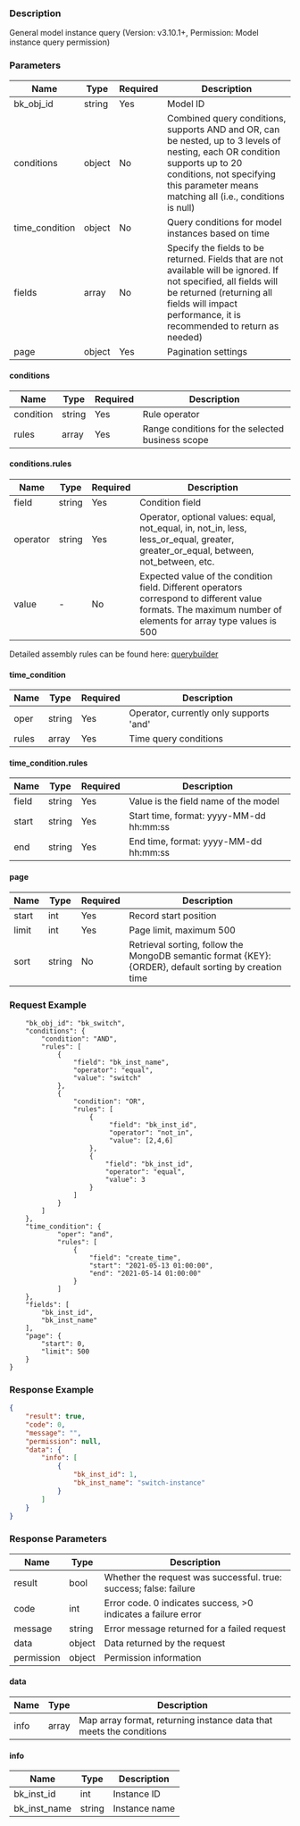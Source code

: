 ### Description

General model instance query (Version: v3.10.1+, Permission: Model instance query permission)

### Parameters

| Name           | Type   | Required | Description                                                                                                                                                                                                           |
|----------------|--------|----------|-----------------------------------------------------------------------------------------------------------------------------------------------------------------------------------------------------------------------|
| bk_obj_id      | string | Yes      | Model ID                                                                                                                                                                                                              |
| conditions     | object | No       | Combined query conditions, supports AND and OR, can be nested, up to 3 levels of nesting, each OR condition supports up to 20 conditions, not specifying this parameter means matching all (i.e., conditions is null) |
| time_condition | object | No       | Query conditions for model instances based on time                                                                                                                                                                    |
| fields         | array  | No       | Specify the fields to be returned. Fields that are not available will be ignored. If not specified, all fields will be returned (returning all fields will impact performance, it is recommended to return as needed) |
| page           | object | Yes      | Pagination settings                                                                                                                                                                                                   |

#### conditions

| Name      | Type   | Required | Description                                      |
|-----------|--------|----------|--------------------------------------------------|
| condition | string | Yes      | Rule operator                                    |
| rules     | array  | Yes      | Range conditions for the selected business scope |

#### conditions.rules

| Name     | Type   | Required | Description                                                                                                                                                   |
|----------|--------|----------|---------------------------------------------------------------------------------------------------------------------------------------------------------------|
| field    | string | Yes      | Condition field                                                                                                                                               |
| operator | string | Yes      | Operator, optional values: equal, not_equal, in, not_in, less, less_or_equal, greater, greater_or_equal, between, not_between, etc.                           |
| value    | -      | No       | Expected value of the condition field. Different operators correspond to different value formats. The maximum number of elements for array type values is 500 |

Detailed assembly rules can be found
here: [querybuilder](https://github.com/Tencent/bk-cmdb/blob/master/src/common/querybuilder/README.md)

#### time_condition

| Name  | Type   | Required | Description                             |
|-------|--------|----------|-----------------------------------------|
| oper  | string | Yes      | Operator, currently only supports 'and' |
| rules | array  | Yes      | Time query conditions                   |

#### time_condition.rules

| Name  | Type   | Required | Description                             |
|-------|--------|----------|-----------------------------------------|
| field | string | Yes      | Value is the field name of the model    |
| start | string | Yes      | Start time, format: yyyy-MM-dd hh:mm:ss |
| end   | string | Yes      | End time, format: yyyy-MM-dd hh:mm:ss   |

#### page

| Name  | Type   | Required | Description                                                                                           |
|-------|--------|----------|-------------------------------------------------------------------------------------------------------|
| start | int    | Yes      | Record start position                                                                                 |
| limit | int    | Yes      | Page limit, maximum 500                                                                               |
| sort  | string | No       | Retrieval sorting, follow the MongoDB semantic format {KEY}:{ORDER}, default sorting by creation time |

### Request Example

```json{
    "bk_obj_id": "bk_switch",
    "conditions": {
        "condition": "AND",
        "rules": [
            {
                "field": "bk_inst_name",
                "operator": "equal",
                "value": "switch"
            },
            {
                "condition": "OR",
                "rules": [
                    {
                         "field": "bk_inst_id",
                         "operator": "not_in",
                         "value": [2,4,6]
                    },
                    {
                        "field": "bk_inst_id",
                        "operator": "equal",
                        "value": 3
                    }
                ]
            }
        ]
    },
    "time_condition": {
            "oper": "and",
            "rules": [
                {
                    "field": "create_time",
                    "start": "2021-05-13 01:00:00",
                    "end": "2021-05-14 01:00:00"
                }
            ]
    },
    "fields": [
        "bk_inst_id",
        "bk_inst_name"
    ],
    "page": {
        "start": 0,
        "limit": 500
    }
}
```

### Response Example

```json
{
    "result": true,
    "code": 0,
    "message": "",
    "permission": null,
    "data": {
        "info": [
            {
                "bk_inst_id": 1,
                "bk_inst_name": "switch-instance"
            }
        ]
    }
}
```

### Response Parameters

| Name       | Type   | Description                                                       |
|------------|--------|-------------------------------------------------------------------|
| result     | bool   | Whether the request was successful. true: success; false: failure |
| code       | int    | Error code. 0 indicates success, >0 indicates a failure error     |
| message    | string | Error message returned for a failed request                       |
| data       | object | Data returned by the request                                      |
| permission | object | Permission information                                            |

#### data

| Name | Type  | Description                                                         |
|------|-------|---------------------------------------------------------------------|
| info | array | Map array format, returning instance data that meets the conditions |

#### info

| Name         | Type   | Description   |
|--------------|--------|---------------|
| bk_inst_id   | int    | Instance ID   |
| bk_inst_name | string | Instance name |
